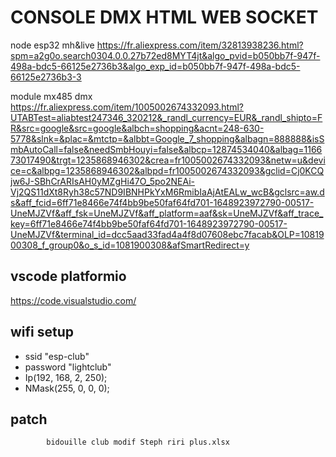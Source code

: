 # CONSOLE DMX HTML WEB SOCKET
node esp32 mh&live
https://fr.aliexpress.com/item/32813938236.html?spm=a2g0o.search0304.0.0.27b72ed8MYT4jt&algo_pvid=b050bb7f-947f-498a-bdc5-66125e2736b3&algo_exp_id=b050bb7f-947f-498a-bdc5-66125e2736b3-3

module mx485 dmx
https://fr.aliexpress.com/item/1005002674332093.html?UTABTest=aliabtest247346_320212&_randl_currency=EUR&_randl_shipto=FR&src=google&src=google&albch=shopping&acnt=248-630-5778&slnk=&plac=&mtctp=&albbt=Google_7_shopping&albagn=888888&isSmbAutoCall=false&needSmbHouyi=false&albcp=12874534040&albag=116673017490&trgt=1235868946302&crea=fr1005002674332093&netw=u&device=c&albpg=1235868946302&albpd=fr1005002674332093&gclid=Cj0KCQjw6J-SBhCrARIsAH0yMZgHi47O_5po2NEAi-Vj2QS11dXt8Ryh38c57ND9IBNHPkYxM6RmibIaAjAtEALw_wcB&gclsrc=aw.ds&aff_fcid=6ff71e8466e74f4bb9be50faf64fd701-1648923972790-00517-UneMJZVf&aff_fsk=UneMJZVf&aff_platform=aaf&sk=UneMJZVf&aff_trace_key=6ff71e8466e74f4bb9be50faf64fd701-1648923972790-00517-UneMJZVf&terminal_id=dcc5aad33fad4a4f8d07608ebc7facab&OLP=1081900308_f_group0&o_s_id=1081900308&afSmartRedirect=y

## vscode platformio
https://code.visualstudio.com/

## wifi setup

- ssid "esp-club"
- password "lightclub"
- Ip(192, 168, 2, 250);
- NMask(255, 0, 0, 0);

## patch


            bidouille club modif Steph riri plus.xlsx
          
